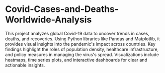 # Covid-Cases-and-Deaths-Worldwide-Analysis
This project analyzes global Covid-19 data to uncover trends in cases, deaths, and recoveries. Using Python libraries like Pandas and Matplotlib, it provides visual insights into the pandemic's impact across countries. Key findings highlight the roles of population density, healthcare infrastructure, and policy measures in managing the virus's spread. Visualizations include heatmaps, time series plots, and interactive dashboards for clear and actionable insights.
